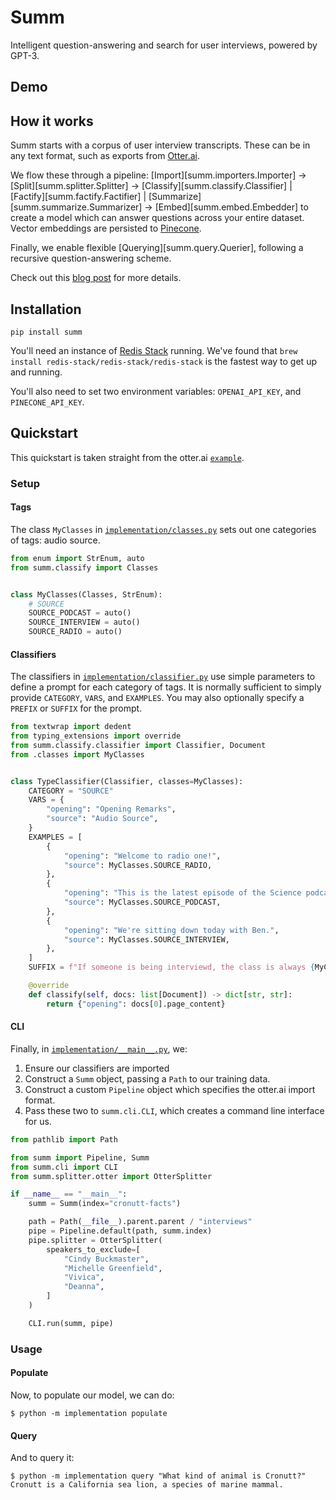 # Summ

Intelligent question-answering and search for user interviews, powered by GPT-3.

## Demo

<script id="asciicast-Ys2rH36AlF7RIdzZbJiorhMcc" src="https://asciinema.org/a/Ys2rH36AlF7RIdzZbJiorhMcc.js" async></script>

## How it works

Summ starts with a corpus of user interview transcripts. These can be in any text format, such as exports from [Otter.ai](https://otter.ai).

We flow these through a pipeline:
[Import][summ.importers.Importer] -> [Split][summ.splitter.Splitter] -> [Classify][summ.classify.Classifier] | [Factify][summ.factify.Factifier] | [Summarize][summ.summarize.Summarizer] -> [Embed][summ.embed.Embedder] to create a model which can answer questions across your entire dataset. Vector embeddings are persisted to [Pinecone](https://www.pinecone.io/).

Finally, we enable flexible [Querying][summ.query.Querier], following a recursive question-answering scheme.

Check out this [blog post](#) for more details.

## Installation

```console
pip install summ
```

You'll need an instance of [Redis Stack](https://redis.io/docs/stack/get-started/install/) running. We've found that `brew install redis-stack/redis-stack/redis-stack` is the fastest way to get up and running.

You'll also need to set two environment variables: `OPENAI_API_KEY`, and `PINECONE_API_KEY`.

## Quickstart

This quickstart is taken straight from the otter.ai [`example`](https://github.com/yasyf/summ/tree/main/examples/otter).


### Setup

#### Tags

The class `MyClasses` in [`implementation/classes.py`](https://github.com/yasyf/summ/tree/main/examples/otter/implementation/classes.py) sets out one categories of tags: audio source.

```python
from enum import StrEnum, auto
from summ.classify import Classes


class MyClasses(Classes, StrEnum):
    # SOURCE
    SOURCE_PODCAST = auto()
    SOURCE_INTERVIEW = auto()
    SOURCE_RADIO = auto()
```

#### Classifiers

The classifiers in [`implementation/classifier.py`](https://github.com/yasyf/summ/tree/main/examples/otter/implementation/classifier.py) use simple parameters to define a prompt for each category of tags. It is normally sufficient to simply provide `CATEGORY`, `VARS`, and `EXAMPLES`. You may also optionally specify a `PREFIX` or `SUFFIX` for the prompt.

```python
from textwrap import dedent
from typing_extensions import override
from summ.classify.classifier import Classifier, Document
from .classes import MyClasses


class TypeClassifier(Classifier, classes=MyClasses):
    CATEGORY = "SOURCE"
    VARS = {
        "opening": "Opening Remarks",
        "source": "Audio Source",
    }
    EXAMPLES = [
        {
            "opening": "Welcome to radio one!",
            "source": MyClasses.SOURCE_RADIO,
        },
        {
            "opening": "This is the latest episode of the Science podcast.",
            "source": MyClasses.SOURCE_PODCAST,
        },
        {
            "opening": "We're sitting down today with Ben.",
            "source": MyClasses.SOURCE_INTERVIEW,
        },
    ]
    SUFFIX = f"If someone is being interviewd, the class is always {MyClasses.SOURCE_INTERVIEW}, even if the medium matches a different class."

    @override
    def classify(self, docs: list[Document]) -> dict[str, str]:
        return {"opening": docs[0].page_content}
```

#### CLI

Finally, in [`implementation/__main__.py`](https://github.com/yasyf/summ/tree/main/examples/otter/implementation/__main__.py), we:

1. Ensure our classifiers are imported
2. Construct a `Summ` object, passing a `Path` to our training data.
3. Construct a custom `Pipeline` object which specifies the otter.ai import format.
4. Pass these two to `summ.cli.CLI`, which creates a command line interface for us.

```python
from pathlib import Path

from summ import Pipeline, Summ
from summ.cli import CLI
from summ.splitter.otter import OtterSplitter

if __name__ == "__main__":
    summ = Summ(index="cronutt-facts")

    path = Path(__file__).parent.parent / "interviews"
    pipe = Pipeline.default(path, summ.index)
    pipe.splitter = OtterSplitter(
        speakers_to_exclude=[
            "Cindy Buckmaster",
            "Michelle Greenfield",
            "Vivica",
            "Deanna",
        ]
    )

    CLI.run(summ, pipe)
```

### Usage

#### Populate

Now, to populate our model, we can do:

```console
$ python -m implementation populate
```

#### Query

And to query it:

```console
$ python -m implementation query "What kind of animal is Cronutt?"
Cronutt is a California sea lion, a species of marine mammal.
```
